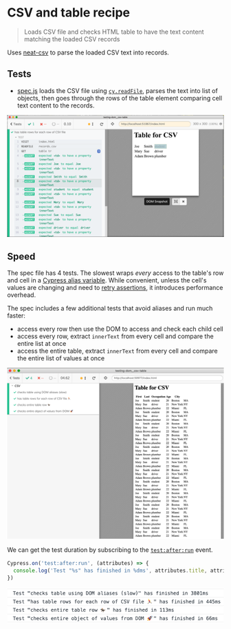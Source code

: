 # CSV and table recipe

> Loads CSV file and checks HTML table to have the text content matching the loaded CSV records

Uses [neat-csv](https://github.com/sindresorhus/neat-csv) to parse the loaded CSV text into records.

## Tests

- [spec.js](cypress/integration/spec.js) loads the CSV file using [`cy.readFile`](https://on.cypress.io/readfile), parses the text into list of objects, then goes through the rows of the table element comparing cell text content to the records.

![Table test](images/rows.png)

## Speed

The spec file has 4 tests. The slowest wraps _every_ access to the table's row and cell in a [Cypress alias variable](https://on.cypress.io/variables-and-aliases). While convenient, unless the cell's values are changing and need to [retry assertions](https://on.cypress.io/retry-ability), it introduces performance overhead.

The spec includes a few additional tests that avoid aliases and run much faster:

- access every row then use the DOM to access and check each child cell
- access every row, extract `innerText` from every cell and compare the entire list at once
- access the entire table, extract `innerText` from every cell and compare the entire list of values at once

![All tests](images/all-tests.png)

We can get the test duration by subscribing to the [`test:after:run`](https://on.cypress.io/catalog-of-events#Cypress-Events) event.

```js
Cypress.on('test:after:run', (attributes) => {
  console.log('Test "%s" has finished in %dms', attributes.title, attributes.duration)
})
```

![Test durations](images/timings.png)
